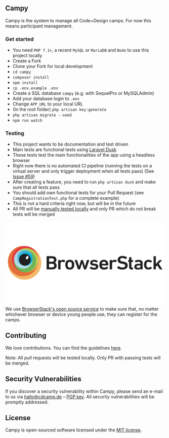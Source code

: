 ## Campy

Campy is the system to manage all Code+Design camps. For now this means participant management.


### Get started

- You need `PHP 7.1+`, a recent `MySQL` or `MariaDB` and `Node` to use this project locally
- Create a Fork
- Clone your Fork for local development
- `cd campy`
- `composer install`
- `npm install`
- `cp .env.example .env`
- Create a SQL database `campy` (e.g. with SequelPro or MySQLAdmin)
- Add your database login to `.env`
- Change `APP_URL` to your local URL
- (In the root folder) `php artisan key:generate`
- `php artisan migrate --seed`
- `npm run watch`

### Testing

- This project wants to be documentation and test driven
- Main tests are functional tests using [Laravel Dusk](#)
- These tests test the main functionalities of the app using a headless browser
- Right now there is no automated CI pipeline (running the tests on a virtual server and only trigger deployment when all tests pass) (See [Issue #59](https://github.com/CodeDesignInitiative/campy/issues/59))
- After creating a feature, you need to run `php artisan dusk` and make sure that all tests pass
- You should add own functional tests for your Pull Request (see `CampRegistrationTest.php` for a complete example)
- This is not a hard criteria right now, but will be in the future
- All PR will be [manually tested locally](https://help.github.com/articles/checking-out-pull-requests-locally/) and only PR which do not break tests will be merged

![Browserstack](resources/assets/img/browserstack.png?raw=true "BrowserStack")
We use [BrowserStack's open source service]() to make sure that, no matter whichever browser or device young people use, they can register for the camps.


## Contributing

We love contributions. You can find the guidelines [here](https://github.com/CodeDesignInitiative/cdweb1801/blob/master/CONTRIBUTING.md).

Note: All pull requests will be tested locally. Only PR with passing tests will be merged.

## Security Vulnerabilities

If you discover a security vulnerability within Campy, please send an e-mail to us via [hallo@cdcamp.de](mailto:hallo@cdcamp.de) – [PGP key](public.key). All security vulnerabilities will be promptly addressed.

## License

Campy is open-sourced software licensed under the [MIT license](https://opensource.org/licenses/MIT).
